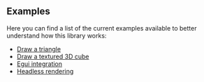 ## Examples
Here you can find a list of the current examples available to better understand how this library works:
- [Draw a triangle](hello_triangle/main.rs)
- [Draw a textured 3D cube](texture_cube/main.rs)
- [Egui integration](egui/main.rs)
- [Headless rendering](headless/main.rs)
